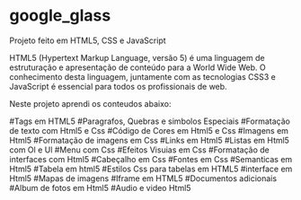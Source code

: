 # google_glass


Projeto feito em HTML5, CSS e JavaScript

HTML5 (Hypertext Markup Language, versão 5) é uma linguagem de estruturação e apresentação de conteúdo para a World Wide Web. O conhecimento desta linguagem, juntamente com as tecnologias CSS3 e JavaScript é essencial para todos os profissionais de web.

 Neste projeto aprendi os conteudos abaixo:
 
#Tags em HTML5
#Paragrafos, Quebras e simbolos Especiais
#Formatação de texto com Html5 e Css
#Código de Cores em Html5 e Css
#Imagens em Html5
#Formatação de imagens em Css
#Links em Html5
#Listas em Html5 com Ol e Ul
#Menu com Css
#Efeitos Visuias em Css
#Formatação de interfaces com Html5
#Cabeçalho em Css
#Fontes em Css
#Semanticas em Html5
#Tabela em html5
#Estilos Css para tabelas em HTML5
#interface em Html5
#Mapas de imagens 
#Iframe em HTML5
#Documentos adicionais 
#Album de fotos em Html5
#Audio e video Html5
